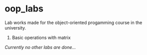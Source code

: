 # oop_labs
Lab works made for the object-oriented progamming course in the university.

1. Basic operations with matrix

*Currently no other labs are done...*
